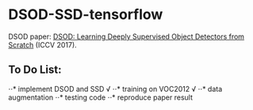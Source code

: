 # DSOD-SSD-tensorflow

DSOD paper:
[DSOD: Learning Deeply Supervised Object Detectors from Scratch](http://openaccess.thecvf.com/content_ICCV_2017/papers/Shen_DSOD_Learning_Deeply_ICCV_2017_paper.pdf) (ICCV 2017).

## To Do List:
⋅⋅* implement DSOD and SSD √
⋅⋅* training on VOC2012 √
⋅⋅* data augmentation 
⋅⋅* testing code 
⋅⋅* reproduce paper result
